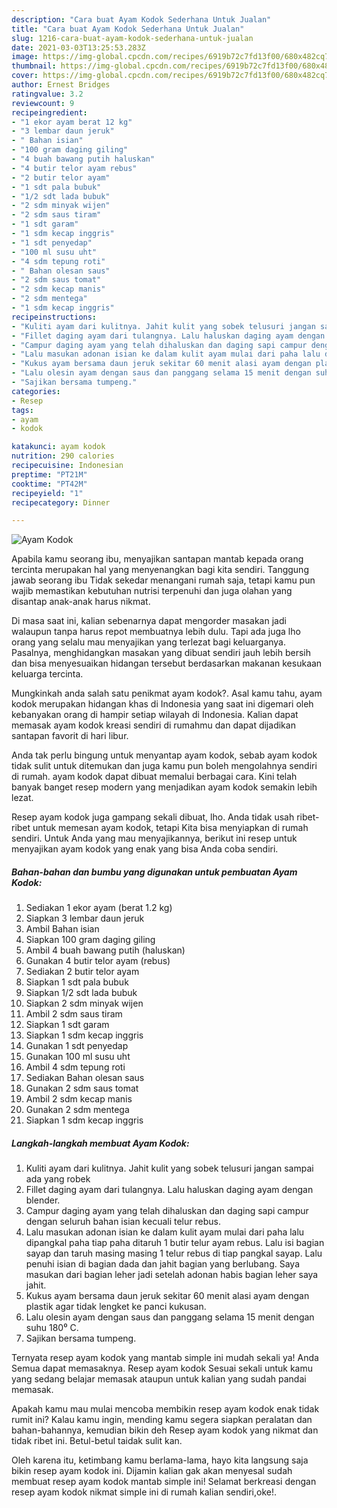 ```yaml
---
description: "Cara buat Ayam Kodok Sederhana Untuk Jualan"
title: "Cara buat Ayam Kodok Sederhana Untuk Jualan"
slug: 1216-cara-buat-ayam-kodok-sederhana-untuk-jualan
date: 2021-03-03T13:25:53.283Z
image: https://img-global.cpcdn.com/recipes/6919b72c7fd13f00/680x482cq70/ayam-kodok-foto-resep-utama.jpg
thumbnail: https://img-global.cpcdn.com/recipes/6919b72c7fd13f00/680x482cq70/ayam-kodok-foto-resep-utama.jpg
cover: https://img-global.cpcdn.com/recipes/6919b72c7fd13f00/680x482cq70/ayam-kodok-foto-resep-utama.jpg
author: Ernest Bridges
ratingvalue: 3.2
reviewcount: 9
recipeingredient:
- "1 ekor ayam berat 12 kg"
- "3 lembar daun jeruk"
- " Bahan isian"
- "100 gram daging giling"
- "4 buah bawang putih haluskan"
- "4 butir telor ayam rebus"
- "2 butir telor ayam"
- "1 sdt pala bubuk"
- "1/2 sdt lada bubuk"
- "2 sdm minyak wijen"
- "2 sdm saus tiram"
- "1 sdt garam"
- "1 sdm kecap inggris"
- "1 sdt penyedap"
- "100 ml susu uht"
- "4 sdm tepung roti"
- " Bahan olesan saus"
- "2 sdm saus tomat"
- "2 sdm kecap manis"
- "2 sdm mentega"
- "1 sdm kecap inggris"
recipeinstructions:
- "Kuliti ayam dari kulitnya. Jahit kulit yang sobek telusuri jangan sampai ada yang robek"
- "Fillet daging ayam dari tulangnya. Lalu haluskan daging ayam dengan blender."
- "Campur daging ayam yang telah dihaluskan dan daging sapi campur dengan seluruh bahan isian kecuali telur rebus."
- "Lalu masukan adonan isian ke dalam kulit ayam mulai dari paha lalu dipangkal paha tiap paha ditaruh 1 butir telur ayam rebus. Lalu isi bagian sayap dan taruh masing masing 1 telur rebus di tiap pangkal sayap. Lalu penuhi isian di bagian dada dan jahit bagian yang berlubang. Saya masukan dari bagian leher jadi setelah adonan habis bagian leher saya jahit."
- "Kukus ayam bersama daun jeruk sekitar 60 menit alasi ayam dengan plastik agar tidak lengket ke panci kukusan."
- "Lalu olesin ayam dengan saus dan panggang selama 15 menit dengan suhu 180⁰ C."
- "Sajikan bersama tumpeng."
categories:
- Resep
tags:
- ayam
- kodok

katakunci: ayam kodok 
nutrition: 290 calories
recipecuisine: Indonesian
preptime: "PT21M"
cooktime: "PT42M"
recipeyield: "1"
recipecategory: Dinner

---
```



![Ayam Kodok](https://img-global.cpcdn.com/recipes/6919b72c7fd13f00/680x482cq70/ayam-kodok-foto-resep-utama.jpg)

Apabila kamu seorang ibu, menyajikan santapan mantab kepada orang tercinta merupakan hal yang menyenangkan bagi kita sendiri. Tanggung jawab seorang ibu Tidak sekedar menangani rumah saja, tetapi kamu pun wajib memastikan kebutuhan nutrisi terpenuhi dan juga olahan yang disantap anak-anak harus nikmat.

Di masa  saat ini, kalian sebenarnya dapat mengorder masakan jadi walaupun tanpa harus repot membuatnya lebih dulu. Tapi ada juga lho orang yang selalu mau menyajikan yang terlezat bagi keluarganya. Pasalnya, menghidangkan masakan yang dibuat sendiri jauh lebih bersih dan bisa menyesuaikan hidangan tersebut berdasarkan makanan kesukaan keluarga tercinta. 



Mungkinkah anda salah satu penikmat ayam kodok?. Asal kamu tahu, ayam kodok merupakan hidangan khas di Indonesia yang saat ini digemari oleh kebanyakan orang di hampir setiap wilayah di Indonesia. Kalian dapat memasak ayam kodok kreasi sendiri di rumahmu dan dapat dijadikan santapan favorit di hari libur.

Anda tak perlu bingung untuk menyantap ayam kodok, sebab ayam kodok tidak sulit untuk ditemukan dan juga kamu pun boleh mengolahnya sendiri di rumah. ayam kodok dapat dibuat memalui berbagai cara. Kini telah banyak banget resep modern yang menjadikan ayam kodok semakin lebih lezat.

Resep ayam kodok juga gampang sekali dibuat, lho. Anda tidak usah ribet-ribet untuk memesan ayam kodok, tetapi Kita bisa menyiapkan di rumah sendiri. Untuk Anda yang mau menyajikannya, berikut ini resep untuk menyajikan ayam kodok yang enak yang bisa Anda coba sendiri.

<!--inarticleads1-->

##### Bahan-bahan dan bumbu yang digunakan untuk pembuatan Ayam Kodok:

1. Sediakan 1 ekor ayam (berat 1.2 kg)
1. Siapkan 3 lembar daun jeruk
1. Ambil  Bahan isian
1. Siapkan 100 gram daging giling
1. Ambil 4 buah bawang putih (haluskan)
1. Gunakan 4 butir telor ayam (rebus)
1. Sediakan 2 butir telor ayam
1. Siapkan 1 sdt pala bubuk
1. Siapkan 1/2 sdt lada bubuk
1. Siapkan 2 sdm minyak wijen
1. Ambil 2 sdm saus tiram
1. Siapkan 1 sdt garam
1. Siapkan 1 sdm kecap inggris
1. Gunakan 1 sdt penyedap
1. Gunakan 100 ml susu uht
1. Ambil 4 sdm tepung roti
1. Sediakan  Bahan olesan saus
1. Gunakan 2 sdm saus tomat
1. Ambil 2 sdm kecap manis
1. Gunakan 2 sdm mentega
1. Siapkan 1 sdm kecap inggris




<!--inarticleads2-->

##### Langkah-langkah membuat Ayam Kodok:

1. Kuliti ayam dari kulitnya. Jahit kulit yang sobek telusuri jangan sampai ada yang robek
1. Fillet daging ayam dari tulangnya. Lalu haluskan daging ayam dengan blender.
1. Campur daging ayam yang telah dihaluskan dan daging sapi campur dengan seluruh bahan isian kecuali telur rebus.
1. Lalu masukan adonan isian ke dalam kulit ayam mulai dari paha lalu dipangkal paha tiap paha ditaruh 1 butir telur ayam rebus. Lalu isi bagian sayap dan taruh masing masing 1 telur rebus di tiap pangkal sayap. Lalu penuhi isian di bagian dada dan jahit bagian yang berlubang. Saya masukan dari bagian leher jadi setelah adonan habis bagian leher saya jahit.
1. Kukus ayam bersama daun jeruk sekitar 60 menit alasi ayam dengan plastik agar tidak lengket ke panci kukusan.
1. Lalu olesin ayam dengan saus dan panggang selama 15 menit dengan suhu 180⁰ C.
1. Sajikan bersama tumpeng.




Ternyata resep ayam kodok yang mantab simple ini mudah sekali ya! Anda Semua dapat memasaknya. Resep ayam kodok Sesuai sekali untuk kamu yang sedang belajar memasak ataupun untuk kalian yang sudah pandai memasak.

Apakah kamu mau mulai mencoba membikin resep ayam kodok enak tidak rumit ini? Kalau kamu ingin, mending kamu segera siapkan peralatan dan bahan-bahannya, kemudian bikin deh Resep ayam kodok yang nikmat dan tidak ribet ini. Betul-betul taidak sulit kan. 

Oleh karena itu, ketimbang kamu berlama-lama, hayo kita langsung saja bikin resep ayam kodok ini. Dijamin kalian gak akan menyesal sudah membuat resep ayam kodok mantab simple ini! Selamat berkreasi dengan resep ayam kodok nikmat simple ini di rumah kalian sendiri,oke!.

